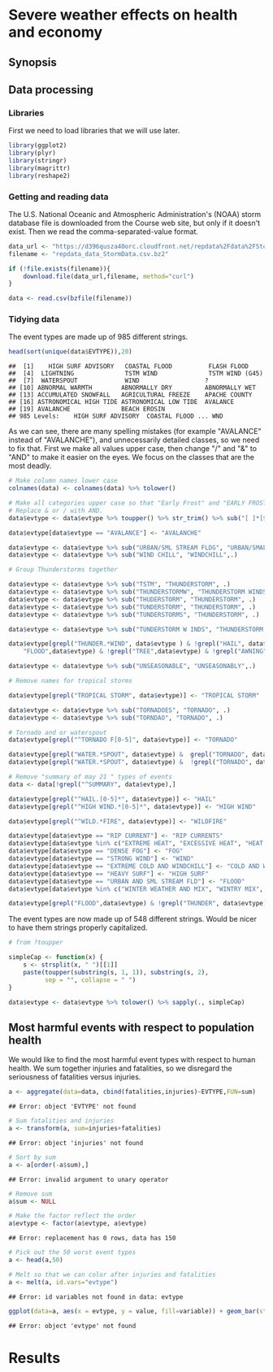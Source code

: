 # Severe weather effects on health and economy

## Synopsis

## Data processing

### Libraries

First we need to load libraries that we will use later.


```r
library(ggplot2)
library(plyr)
library(stringr)
library(magrittr)
library(reshape2)
```

### Getting and reading data

The  U.S. National Oceanic and Atmospheric Administration's (NOAA) storm database file is downloaded from the Course web site, but only if it doesn't exist. Then we read the comma-separated-value format. 


```r
data_url <- "https://d396qusza40orc.cloudfront.net/repdata%2Fdata%2FStormData.csv.bz2"
filename <- "repdata_data_StormData.csv.bz2"

if (!file.exists(filename)){
	download.file(data_url,filename, method="curl")
}

data <- read.csv(bzfile(filename))
```

### Tidying data

The event types are made up of 985 different strings. 


```r
head(sort(unique(data$EVTYPE)),20)
```

```
##  [1]    HIGH SURF ADVISORY   COASTAL FLOOD          FLASH FLOOD          
##  [4]  LIGHTNING              TSTM WIND              TSTM WIND (G45)      
##  [7]  WATERSPOUT             WIND                  ?                     
## [10] ABNORMAL WARMTH        ABNORMALLY DRY         ABNORMALLY WET        
## [13] ACCUMULATED SNOWFALL   AGRICULTURAL FREEZE    APACHE COUNTY         
## [16] ASTRONOMICAL HIGH TIDE ASTRONOMICAL LOW TIDE  AVALANCE              
## [19] AVALANCHE              BEACH EROSIN          
## 985 Levels:    HIGH SURF ADVISORY  COASTAL FLOOD ... WND
```

As we can see, there are many spelling mistakes (for example "AVALANCE" instead of "AVALANCHE"), and unnecessarily detailed classes, so we need to fix that. First we make all values upper case, then change "/" and "&" to "AND" to make it easier on the eyes. We focus on the classes that are the most deadly.


```r
# Make column names lower case
colnames(data) <- colnames(data) %>% tolower()

# Make all categories upper case so that "Early Frost" and "EARLY FROST" is the same category.
# Replace & or / with AND. 
data$evtype <- data$evtype %>% toupper() %>% str_trim() %>% sub("[ ]*[$/][ ]*", " AND ", .)

data$evtype[data$evtype == "AVALANCE"] <- "AVALANCHE"

data$evtype <- data$evtype %>% sub("URBAN/SML STREAM FLDG", "URBAN/SMALL STREAM FLOODING",.)
data$evtype <- data$evtype %>% sub("WIND CHILL", "WINDCHILL",.)

# Group Thunderstorms together

data$evtype <- data$evtype %>% sub("TSTM", "THUNDERSTORM", .)
data$evtype <- data$evtype %>% sub("THUNDERSTORMW", "THUNDERSTORM WINDS", .)
data$evtype <- data$evtype %>% sub("THUDERSTORM", "THUNDERSTORM", .)
data$evtype <- data$evtype %>% sub("TUNDERSTORM", "THUNDERSTORM", .)
data$evtype <- data$evtype %>% sub("TUNDERSTORMS", "THUNDERSTORM", .)

data$evtype <- data$evtype %>% sub("TUNDERSTORM W INDS", "THUNDERSTORM WINDS", .)

data$evtype[grepl("THUNDER.*WIND", data$evtype ) & !grepl("HAIL", data$evtype ) & !grepl("LIGHTNING", data$evtype ) & !grepl(
	"FLOOD",data$evtype) & !grepl("TREE",data$evtype) & !grepl("AWNING", data$evtype)] <- "THUNDERSTORM WINDS"

data$evtype <- data$evtype %>% sub("UNSEASONABLE", "UNSEASONABLY",.)

# Remove names for tropical storms

data$evtype[grepl("TROPICAL STORM", data$evtype)] <- "TROPICAL STORM"

data$evtype <- data$evtype %>% sub("TORNADOES", "TORNADO", .)
data$evtype <- data$evtype %>% sub("TORNDAO", "TORNADO", .)

# Tornado and or waterspout
data$evtype[grepl("^TORNADO F[0-5]", data$evtype)] <- "TORNADO"

data$evtype[grepl("WATER.*SPOUT", data$evtype) &  grepl("TORNADO", data$evtype)] <- "TORNADO/WATERSPOUT"
data$evtype[grepl("WATER.*SPOUT", data$evtype) &  !grepl("TORNADO", data$evtype) & !grepl("DUST",data$evtype)] <- "WATERSPOUT"

# Remove "summary of may 21 " types of events
data <- data[!grepl("^SUMMARY", data$evtype),]

data$evtype[grepl("^HAIL.[0-5]*", data$evtype)] <- "HAIL"
data$evtype[grepl("^HIGH WIND.*[0-5]*", data$evtype)] <- "HIGH WIND"

data$evtype[grepl("^WILD.*FIRE", data$evtype)] <- "WILDFIRE"

data$evtype[data$evtype == "RIP CURRENT"] <- "RIP CURRENTS"
data$evtype[data$evtype %in% c("EXTREME HEAT", "EXCESSIVE HEAT", "HEAT WAVE", "RECORD HEAT")] <- "HEAT"
data$evtype[data$evtype == "DENSE FOG"] <- "FOG"
data$evtype[data$evtype == "STRONG WIND"] <- "WIND"
data$evtype[data$evtype == "EXTREME COLD AND WINDCHILL"] <- "COLD AND WINDCHILL"
data$evtype[data$evtype == "HEAVY SURF"] <- "HIGH SURF"
data$evtype[data$evtype == "URBAN AND SML STREAM FLD"] <- "FLOOD"
data$evtype[data$evtype %in% c("WINTER WEATHER AND MIX", "WINTRY MIX", "WINTRY WEATHER MIX")] <- "WINTER WEATHER"

data$evtype[grepl("FLOOD",data$evtype) & !grepl("THUNDER", data$evtype) &  !grepl("RAIN", data$evtype) & !grepl("WIND", data$evtype) & !grepl("LANDSLIDE", data$evtype)] <- "FLOOD"
```

The event types are now made up of 548 different strings. Would be nicer to have them strings properly capitalized.


```r
# from ?toupper

simpleCap <- function(x) {
    s <- strsplit(x, " ")[[1]]
    paste(toupper(substring(s, 1, 1)), substring(s, 2),
          sep = "", collapse = " ")
}

data$evtype <- data$evtype %>% tolower() %>% sapply(., simpleCap)
```

## Most harmful events with respect to population health

We would like to find the most harmful event types with respect to human health. We sum together injuries and fatalities, so we disregard the seriousness of fatalities versus injuries.


```r
a <- aggregate(data=data, cbind(fatalities,injuries)~EVTYPE,FUN=sum)
```

```
## Error: object 'EVTYPE' not found
```

```r
# Sum fatalities and injuries
a <- transform(a, sum=injuries+fatalities)
```

```
## Error: object 'injuries' not found
```

```r
# Sort by sum
a <- a[order(-a$sum),]
```

```
## Error: invalid argument to unary operator
```

```r
# Remove sum
a$sum <- NULL

# Make the factor reflect the order
a$evtype <- factor(a$evtype, a$evtype)
```

```
## Error: replacement has 0 rows, data has 150
```

```r
# Pick out the 50 worst event types
a <- head(a,50)

# Melt so that we can color after injuries and fatalities
a <- melt(a, id.vars="evtype")
```

```
## Error: id variables not found in data: evtype
```

```r
ggplot(data=a, aes(x = evtype, y = value, fill=variable)) + geom_bar(stat="identity") + theme(axis.text.x = element_text(angle = 90, hjust = 1)) + scale_y_log10() 
```

```
## Error: object 'evtype' not found
```

# Results

